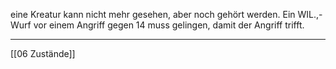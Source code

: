 eine Kreatur kann nicht mehr gesehen, aber noch gehört werden. 
Ein WIL.,-Wurf vor einem Angriff gegen 14 muss gelingen, damit der Angriff trifft.


---
[[06 Zustände]]